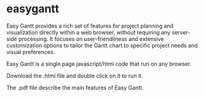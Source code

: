 # easygantt
Easy Gantt provides a rich set of features for project planning and visualization directly within a web browser, without requiring any server-side processing. It focuses on user-friendliness and extensive customization options to tailor the Gantt chart to specific project needs and visual preferences.

Easy Gantt is a single page javascript/html code that run on any browser.

Download the .html file and double click on it to run it.

The .pdf file describe the main features of Easy Gantt.
